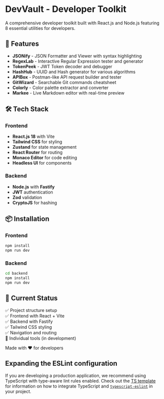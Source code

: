 # DevVault - Developer Toolkit

A comprehensive developer toolkit built with React.js and Node.js featuring 8 essential utilities for developers.

## 🚀 Features

- **JSONify** - JSON Formatter and Viewer with syntax highlighting
- **RegexLab** - Interactive Regular Expression tester and generator  
- **TokenPeek** - JWT Token decoder and debugger
- **HashHub** - UUID and Hash generator for various algorithms
- **APIBox** - Postman-like API request builder and tester
- **GitWizard** - Searchable Git commands cheatsheet
- **Colorly** - Color palette extractor and converter
- **Markee** - Live Markdown editor with real-time preview

## 🛠️ Tech Stack

### Frontend
- **React.js 18** with Vite
- **Tailwind CSS** for styling
- **Zustand** for state management
- **React Router** for routing
- **Monaco Editor** for code editing
- **Headless UI** for components

### Backend
- **Node.js** with **Fastify**
- **JWT** authentication
- **Zod** validation
- **CryptoJS** for hashing

## 📦 Installation

### Frontend
```bash
npm install
npm run dev
```

### Backend
```bash
cd backend
npm install
npm run dev
```

## 🌟 Current Status

✅ Project structure setup  
✅ Frontend with React + Vite  
✅ Backend with Fastify  
✅ Tailwind CSS styling  
✅ Navigation and routing  
🚧 Individual tools (in development)

Made with ❤️ for developers

## Expanding the ESLint configuration

If you are developing a production application, we recommend using TypeScript with type-aware lint rules enabled. Check out the [TS template](https://github.com/vitejs/vite/tree/main/packages/create-vite/template-react-ts) for information on how to integrate TypeScript and [`typescript-eslint`](https://typescript-eslint.io) in your project.
